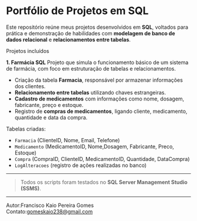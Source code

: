# Portfólio de Projetos em SQL

Este repositório reúne meus projetos desenvolvidos em **SQL**, voltados para prática e demonstração de habilidades com **modelagem de banco de dados relacional** e **relacionamentos entre tabelas**.

Projetos incluídos

 **1. Farmácia SQL**
Projeto que simula o funcionamento básico de um sistema de farmácia, com foco em estruturação de tabelas e relacionamentos.

- Criação da tabela **Farmacia**, responsável por armazenar informações dos clientes.
- **Relacionamento entre tabelas** utilizando chaves estrangeiras.
- **Cadastro de medicamentos** com informações como nome, dosagem, fabricante, preço e estoque.
- Registro de **compras de medicamentos**, ligando cliente, medicamento, quantidade e data da compra.

 Tabelas criadas:
- `Farmacia` (ClienteID, Nome, Email, Telefone)
- `Medicamento` (MedicamentoID, Nome,Dosagem, Fabricante, Preco, Estoque)
- `Compra` (CompraID, ClienteID, MedicamentoID, Quantidade, DataCompra)
- `LogAlteracoes` (registro de ações realizadas no banco)

---

> Todos os scripts foram testados no **SQL Server Management Studio (SSMS)**.

---

Autor:Francisco Kaio Pereira Gomes  
Contato:gomeskaio238@gmail.com
